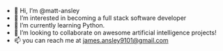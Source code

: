 - 👋 Hi, I’m @matt-ansley
- 👀 I’m interested in becoming a full stack software developer
- 🌱 I’m currently learning Python.
- 💞️ I’m looking to collaborate on awesome artificial intelligence projects!
- 📫 you can reach me at james.ansley9101@gmail.com

<!---
matt-ansley/matt-ansley is a ✨ special ✨ repository because its `README.md` (this file) appears on your GitHub profile.
You can click the Preview link to take a look at your changes.
--->
